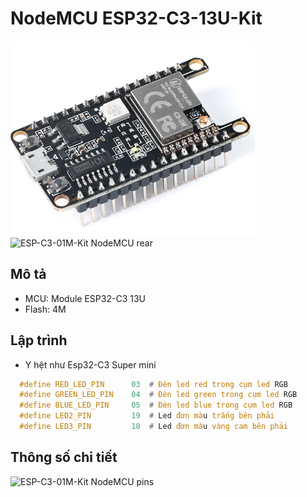 # NodeMCU ESP32-C3-13U-Kit

  ![ESP-C3-01M-Kit NodeMCU front](../assets/esp32-c3-13u-kit_nodemcu_front.png)
  ![ESP-C3-01M-Kit NodeMCU rear](../assets/esp32-c3-13u-kit_nodemcu_rear.png)

## Mô tả

- MCU: Module ESP32-C3 13U 
- Flash: 4M

## Lập trình

- Y hệt như Esp32-C3 Super mini

```C
  #define RED_LED_PIN      03  # Đèn led red trong cụm led RGB
  #define GREEN_LED_PIN    04  # Đèn led green trong cụm led RGB
  #define BLUE_LED_PIN     05  # Đèn led blue trong cụm led RGB  
  #define LED2_PIN         19  # Led đơn màu trắng bên phải
  #define LED3_PIN         18  # Led đơn màu vàng cam bên phải
```

## Thông số chi tiết

![ESP-C3-01M-Kit NodeMCU pins](../assets/esp32-c3-13u-kit_nodemcu_pín.png)